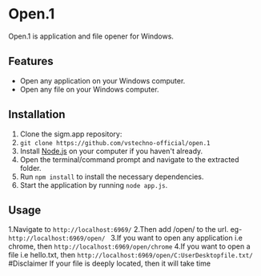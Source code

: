 # Open.1

Open.1 is application and file opener for Windows. 
## Features

- Open any application on your Windows computer.
- Open any file on your Windows computer.

## Installation

1. Clone the sigm.app repository:
2. ``` git clone https://github.com/vstechno-official/open.1 ```
3. Install [Node.js](https://nodejs.org/) on your computer if you haven't already.
4. Open the terminal/command prompt and navigate to the extracted folder.
5. Run `npm install` to install the necessary dependencies.
6. Start the application by running `node app.js`.

## Usage

1.Navigate to `http://localhost:6969/`
2.Then add /open/ to the url. eg- `http://localhost:6969/open/ `
3.If you want to open any application i.e chrome, then ``` http://localhost:6969/open/chrome ```
4.If you want to open a file i.e hello.txt, then ```http://localhost:6969/open/C:UserDesktopfile.txt/ ```
#Disclaimer
If your file is deeply located, then it will take time
